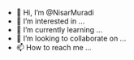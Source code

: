- 👋 Hi, I’m @NisarMuradi
- 👀 I’m interested in ...
- 🌱 I’m currently learning ...
- 💞️ I’m looking to collaborate on ...
- 📫 How to reach me ...

<!---
NisarMuradi/NisarMuradi is a ✨ special ✨ repository because its `README.md` (this file) appears on your GitHub profile.
You can click the Preview link to take a look at your changes.
--->
